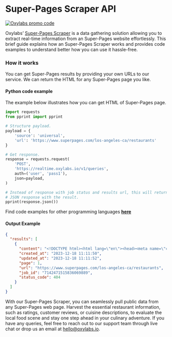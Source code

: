 # Super-Pages Scraper API

[![Oxylabs promo code](https://user-images.githubusercontent.com/129506779/250792357-8289e25e-9c36-4dc0-a5e2-2706db797bb5.png)](https://oxylabs.go2cloud.org/aff_c?offer_id=7&aff_id=877&url_id=112)

Oxylabs’ [Super-Pages Scraper](https://oxylabs.io/products/scraper-api/web/superpages?utm_source=github&utm_medium=repositories&utm_campaign=product) is a data gathering solution allowing you to extract real-time information from an Super-Pages website effortlessly. This brief guide explains how an Super-Pages Scraper works and provides code examples to understand better how you can use it hassle-free.

### How it works

You can get Super-Pages results by providing your own URLs to our service. We can return the HTML for any Super-Pages page you like.

#### Python code example

The example below illustrates how you can get HTML of Super-Pages page.

```python
import requests
from pprint import pprint

# Structure payload.
payload = {
    'source': 'universal',
    'url': 'https://www.superpages.com/los-angeles-ca/restaurants'
}

# Get response.
response = requests.request(
    'POST',
    'https://realtime.oxylabs.io/v1/queries',
    auth=('user', 'pass1'),
    json=payload,
)

# Instead of response with job status and results url, this will return the
# JSON response with the result.
pprint(response.json())
```
Find code examples for other programming languages [**here**](https://github.com/oxylabs/super-pages-scraper/tree/main/code%20examples)

#### Output Example
```json
{
  "results": [
    {
      "content": "<!DOCTYPE html><html lang=\"en\"><head><meta name=\"charset\" content=\"utf-8\"><meta http-equiv=\"X-UA-Com ... </html>",
      "created_at": "2023-12-18 11:11:50",
      "updated_at": "2023-12-18 11:11:52",
      "page": 1,
      "url": "https://www.superpages.com/los-angeles-ca/restaurants",
      "job_id": "7142471515836069889",
      "status_code": 404
    }
  ]
}
```
With our Super-Pages Scraper, you can seamlessly pull public data from any Super-Pages web page. Harvest the essential restaurant information, such as ratings, customer reviews, or cuisine descriptions, to evaluate the local food scene and stay one step ahead in your culinary adventure. If you have any queries, feel free to reach out to our support team through live chat or drop us an email at hello@oxylabs.io.